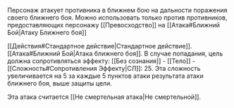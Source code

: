 
Персонаж атакует противника в ближнем бою на дальности поражения своего ближнего боя.
Можно использовать только против противников, предоставляющих персонажу [[Превосходство]] на [[Атака#Ближний Бой|Атаку Ближнего боя]] 

[[Действия#Стандартное действие|Стандартное действие]]. [[Атака#Ближний Бой|Атака ближнего боя]]. В случае попадания, цель должна сопротивляться эффекту: [[Без сознания]] - [[Тело]] - [[Сложность#Cопротивления Эффекту|СЛ]]: 25. Эта сложность увеличивается на 5 за каждые 5 пунктов атаки результата атаки ближнего боя, выше защиты цели. 

Эта атака считается [[Не смертельная атака|Не смертельной]]. 





